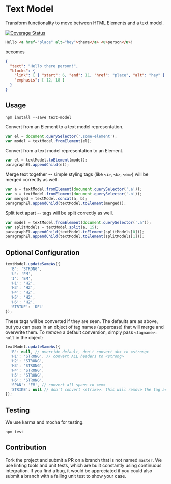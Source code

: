 Text Model
=========================

Transform functionality to move between HTML Elements and a text model.

[![Coverage Status](https://coveralls.io/repos/nymag/text-model/badge.svg?branch=master&service=github)](https://coveralls.io/github/nymag/text-model?branch=master)

```html
Hello <a href="place" alt="hey">there</a> <u>person</u>!
```
becomes
```json
{
  "text": "Hello there person!",
  "blocks": {
    "link": [ { "start": 6, "end": 11, "href": "place", "alt": "hey" } ],
    "emphasis": [ 12, 18 ]
  }
}
```

## Usage

```
npm install --save text-model
```

Convert from an Element to a text model representation.

```js
var el = document.querySelector('.some-element');
var model = textModel.fromElement(el);
```

Convert from a text model representation to an Element.

```js
var el = textModel.toElement(model);
paragraphEl.appendChild(el);
```

Merge text together -- simple styling tags (like `<i>`, `<b>`, `<em>`) will be
merged correctly as well.

```js
var a = textModel.fromElement(document.querySelector('.a'));
var b = textModel.fromElement(document.querySelector('.b'));
var merged = textModel.concat(a, b);
paragraphEl.appendChild(textModel.toElement(merged));
```

Split text apart -- tags will be split correctly as well.

```js
var model = textModel.fromElement(document.querySelector('.a'));
var splitModels = textModel.split(a, 15);
paragraphEl.appendChild(textModel.toElement(splitModels[0]));
paragraphEl.appendChild(textModel.toElement(splitModels[1]));
```

## Optional Configuration

```js
textModel.updateSameAs({
  'B': 'STRONG',
  'U': 'EM',
  'I': 'EM',
  'H1': 'H2',
  'H3': 'H2',
  'H4': 'H2',
  'H5': 'H2',
  'H6': 'H2',
  'STRIKE': 'DEL'
});
```

These tags will be converted if they are seen. The defaults are as above, but you can pass in an object of tag names (uppercase) that will merge and overwrite them. To _remove_ a default conversion, simply pass `<tagname>: null` in the object:

```js
textModel.updateSameAs({
  'B': null, // override default, don't convert <b> to <strong>
  'H1': 'STRONG', // convert ALL headers to <strong>
  'H2': 'STRONG',
  'H3': 'STRONG',
  'H4': 'STRONG',
  'H5': 'STRONG',
  'H6': 'STRONG',
  'SPAN': 'EM', // convert all spans to <em>
  'STRIKE': null // don't convert <strike>. this will remove the tag as <strike> is deprecated in html (and thus removed by text-model)
});
```

## Testing

We use karma and mocha for testing.

```bash
npm test
```

## Contribution

Fork the project and submit a PR on a branch that is not named `master`.  We use linting tools and unit tests, which are built constantly using continuous integration.  If you find a bug, it would be appreciated if you could also submit a branch with a failing unit test to show your case.
